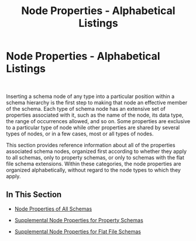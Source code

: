 ﻿---
title: Node Properties - Alphabetical Listings
TOCTitle: Node Properties - Alphabetical Listings
ms:assetid: 54f5f1c6-c672-4278-8df5-1c534eb5006d
ms:mtpsurl: https://msdn.microsoft.com/en-us/library/Aa560210(v=BTS.80)
ms:contentKeyID: 51528105
ms.date: 08/30/2017
mtps_version: v=BTS.80
---

# Node Properties - Alphabetical Listings

 

Inserting a schema node of any type into a particular position within a schema hierarchy is the first step to making that node an effective member of the schema. Each type of schema node has an extensive set of properties associated with it, such as the name of the node, its data type, the range of occurrences allowed, and so on. Some properties are exclusive to a particular type of node while other properties are shared by several types of nodes, or in a few cases, most or all types of nodes.

This section provides reference information about all of the properties associated schema nodes, organized first according to whether they apply to all schemas, only to property schemas, or only to schemas with the flat file schema extensions. Within these categories, the node properties are organized alphabetically, without regard to the node types to which they apply.

## In This Section

  - [Node Properties of All Schemas](node-properties-of-all-schemas.md)

  - [Supplemental Node Properties for Property Schemas](supplemental-node-properties-for-property-schemas.md)

  - [Supplemental Node Properties for Flat File Schemas](supplemental-node-properties-for-flat-file-schemas.md)

